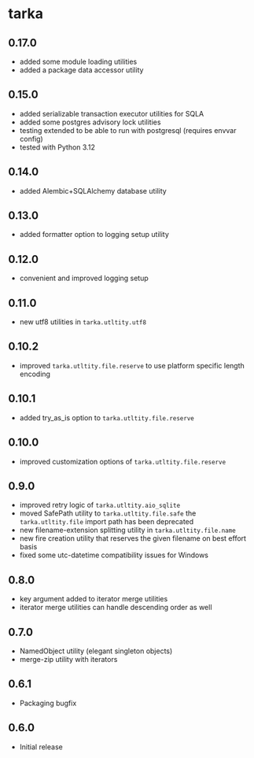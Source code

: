 # tarka

## 0.17.0
- added some module loading utilities
- added a package data accessor utility

## 0.15.0
- added serializable transaction executor utilities for SQLA
- added some postgres advisory lock utilities
- testing extended to be able to run with postgresql (requires envvar config)
- tested with Python 3.12

## 0.14.0
- added Alembic+SQLAlchemy database utility

## 0.13.0
- added formatter option to logging setup utility

## 0.12.0
- convenient and improved logging setup

## 0.11.0
- new utf8 utilities in `tarka.utltity.utf8`

## 0.10.2
- improved `tarka.utltity.file.reserve` to use platform specific length encoding

## 0.10.1
- added try_as_is option to `tarka.utltity.file.reserve`

## 0.10.0
- improved customization options of `tarka.utltity.file.reserve`

## 0.9.0
- improved retry logic of `tarka.utltity.aio_sqlite`
- moved SafePath utility to `tarka.utltity.file.safe` the `tarka.utltity.file` import path has been deprecated
- new filename-extension splitting utility in `tarka.utltity.file.name`
- new fire creation utility that reserves the given filename on best effort basis
- fixed some utc-datetime compatibility issues for Windows

## 0.8.0
- key argument added to iterator merge utilities
- iterator merge utilities can handle descending order as well

## 0.7.0
- NamedObject utility (elegant singleton objects)
- merge-zip utility with iterators

## 0.6.1
- Packaging bugfix

## 0.6.0
- Initial release
